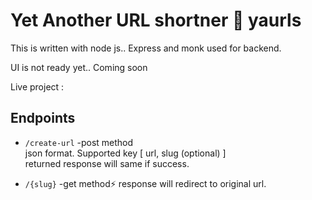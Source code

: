 # Yet Another URL shortner 🌠  yaurls

This is written with node js.. Express and monk used for backend.

UI is not ready yet.. Coming soon

Live project  :

## Endpoints

* ```/create-url``` -post method <br>
json format. Supported key [ url, slug (optional) ] <br> 
returned response will same if success. <br>

* ```/{slug}``` -get method⚡
response will redirect to original url.
